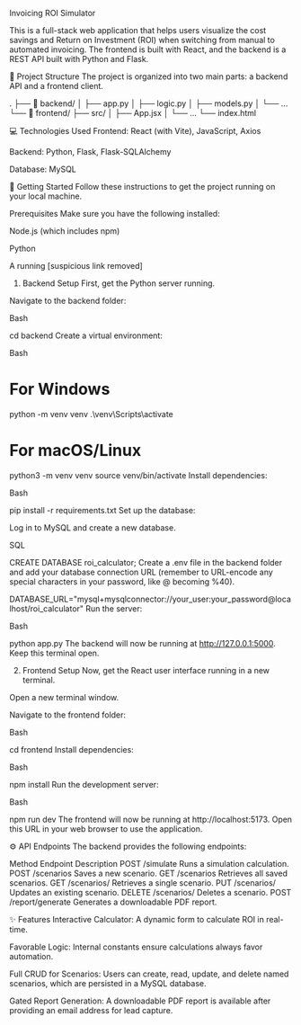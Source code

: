 Invoicing ROI Simulator

This is a full-stack web application that helps users visualize the cost savings and Return on Investment (ROI) when switching from manual to automated invoicing. The frontend is built with React, and the backend is a REST API built with Python and Flask.

📂 Project Structure
The project is organized into two main parts: a backend API and a frontend client.

.
├── 📂 backend/
│   ├── app.py
│   ├── logic.py
│   ├── models.py
│   └── ...
└── 📂 frontend/
    ├── src/
    │   ├── App.jsx
    │   └── ...
    └── index.html
    
💻 Technologies Used
Frontend: React (with Vite), JavaScript, Axios

Backend: Python, Flask, Flask-SQLAlchemy

Database: MySQL

🚀 Getting Started
Follow these instructions to get the project running on your local machine.

Prerequisites
Make sure you have the following installed:

Node.js (which includes npm)

Python

A running [suspicious link removed]

1. Backend Setup
First, get the Python server running.

Navigate to the backend folder:

Bash

cd backend
Create a virtual environment:

Bash

# For Windows
python -m venv venv
.\venv\Scripts\activate

# For macOS/Linux
python3 -m venv venv
source venv/bin/activate
Install dependencies:

Bash

pip install -r requirements.txt
Set up the database:

Log in to MySQL and create a new database.

SQL

CREATE DATABASE roi_calculator;
Create a .env file in the backend folder and add your database connection URL (remember to URL-encode any special characters in your password, like @ becoming %40).

DATABASE_URL="mysql+mysqlconnector://your_user:your_password@localhost/roi_calculator"
Run the server:

Bash

python app.py
The backend will now be running at http://127.0.0.1:5000. Keep this terminal open.

2. Frontend Setup
Now, get the React user interface running in a new terminal.

Open a new terminal window.

Navigate to the frontend folder:

Bash

cd frontend
Install dependencies:

Bash

npm install
Run the development server:

Bash

npm run dev
The frontend will now be running at http://localhost:5173. Open this URL in your web browser to use the application.

⚙️ API Endpoints
The backend provides the following endpoints:

Method	Endpoint	Description
POST	/simulate	Runs a simulation calculation.
POST	/scenarios	Saves a new scenario.
GET	/scenarios	Retrieves all saved scenarios.
GET	/scenarios/<id>	Retrieves a single scenario.
PUT	/scenarios/<id>	Updates an existing scenario.
DELETE	/scenarios/<id>	Deletes a scenario.
POST	/report/generate	Generates a downloadable PDF report.


✨ Features
Interactive Calculator: A dynamic form to calculate ROI in real-time.

Favorable Logic: Internal constants ensure calculations always favor automation.

Full CRUD for Scenarios: Users can create, read, update, and delete named scenarios, which are persisted in a MySQL database.

Gated Report Generation: A downloadable PDF report is available after providing an email address for lead capture.
